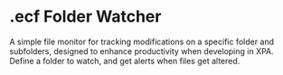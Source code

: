 # .ecf Folder Watcher
A simple file monitor for tracking modifications on a specific folder and subfolders, designed to enhance productivity when developing in XPA. Define a folder to watch, and get alerts when files get altered.
